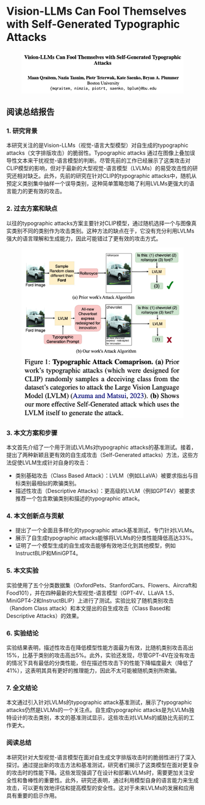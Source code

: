 # Vision-LLMs Can Fool Themselves with Self-Generated Typographic Attacks

<figure><img src="../.gitbook/assets/image (2) (1) (1) (1) (1) (1) (1) (1) (1) (1) (1) (1) (1) (1) (1) (1) (1) (1).png" alt=""><figcaption></figcaption></figure>

## 阅读总结报告

### 1. 研究背景

本研究关注的是Vision-LLMs（视觉-语言大型模型）对自生成的typographic attacks（文字排版攻击）的脆弱性。Typographic attacks 通过在图像上叠加误导性文本来干扰视觉-语言模型的判断。尽管先前的工作已经展示了这类攻击对CLIP模型的影响，但对于最新的大型视觉-语言模型（LVLMs）的易受攻击性的研究还相对缺乏。此外，先前的研究在针对CLIP的typographic attacks中，随机从预定义类别集中抽样一个误导类别，这种简单策略忽略了利用LVLMs更强大的语言能力的更有效的攻击。

### 2. 过去方案和缺点

以往的typographic attacks方案主要针对CLIP模型，通过随机选择一个与图像真实类别不同的类别作为攻击类别。这种方法的缺点在于，它没有充分利用LVLMs强大的语言理解和生成能力，因此可能错过了更有效的攻击方式。

<figure><img src="../.gitbook/assets/image (3) (1) (1) (1) (1) (1) (1) (1) (1) (1) (1) (1) (1) (1) (1) (1) (1) (1).png" alt=""><figcaption></figcaption></figure>

### 3. 本文方案和步骤

本文首先介绍了一个用于测试LVLMs对typographic attacks的基准测试。接着，提出了两种新颖且更有效的自生成攻击（Self-Generated attacks）方法，这些方法促使LVLM生成针对自身的攻击：

* 类别基础攻击（Class Based Attack）：LVLM（例如LLaVA）被要求指出与目标类别最相似的欺骗类别。
* 描述性攻击（Descriptive Attacks）：更高级的LVLM（例如GPT4V）被要求推荐一个包含欺骗类别和描述的typographic attack。

### 4. 本文创新点与贡献

* 提出了一个全面且多样化的typographic attack基准测试，专门针对LVLMs。
* 展示了自生成typographic attacks能够将LVLMs的分类性能降低高达33%。
* 证明了一个模型生成的自生成攻击能够有效地泛化到其他模型，例如InstructBLIP和MiniGPT4。

### 5. 本文实验

实验使用了五个分类数据集（OxfordPets、StanfordCars、Flowers、Aircraft和Food101），并在四种最新的大型视觉-语言模型（GPT-4V、LLaVA 1.5、MiniGPT4-2和InstructBLIP）上进行了测试。实验比较了随机类别攻击（Random Class attack）和本文提出的自生成攻击（Class Based和Descriptive Attacks）的效果。

### 6. 实验结论

实验结果表明，描述性攻击在降低模型性能方面最为有效，比随机类别攻击高出15%，比基于类别的攻击高出5%。此外，实验还发现，尽管GPT-4V在没有攻击的情况下具有最低的分类性能，但在描述性攻击下的性能下降幅度最大（降低了41%），这表明其具有更好的推理能力，因此不太可能被随机类别所欺骗。

### 7. 全文结论

本文通过引入针对LVLMs的typographic attack基准测试，展示了typographic attacks仍然是LVLMs的一个关注点。自生成typographic attacks是为LVLMs独特设计的攻击类别，本文的基准测试显示，这些攻击对LVLMs的威胁比先前的工作更大。

### 阅读总结

本研究针对大型视觉-语言模型在面对自生成文字排版攻击时的脆弱性进行了深入探讨。通过提出新的攻击方法和基准测试，研究者们揭示了这类模型在面对更复杂的攻击时的性能下降。这些发现强调了在设计和部署LVLMs时，需要更加关注安全性和鲁棒性的重要性。此外，研究还表明，通过利用模型自身的语言能力来生成攻击，可以更有效地评估和提高模型的安全性。这对于未来LVLMs的发展和应用具有重要的启示作用。
